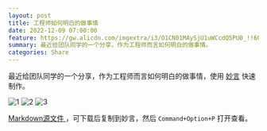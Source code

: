 ```yaml
---
layout: post
title: 工程师如何明白的做事情
date: 2022-12-09 07:00:00
feature: https://gw.alicdn.com/imgextra/i3/O1CN01MAySjU1uWCcdQ5PU0_!!6000000006044-2-tps-2868-2019.png
summary: 最近给团队同学的一个分享，作为工程师而言如何明白的做事情。
categories: Share
---
```


最近给团队同学的一个分享，作为工程师而言如何明白的做事情，使用 <a href="https://github.com/tw93/MiaoYan" target="_blank">妙言</a> 快速制作。

![1](https://cdn.fliggy.com/upic/tug3BZ.jpeg)
![2](https://cdn.fliggy.com/upic/qDgApq.jpeg)
![3](https://cdn.fliggy.com/upic/1TugN3.jpeg)

<a href="../images/pdf/how-to-talk.md" target="_blank"> Markdown源文件 </a>，可下载后复制到妙言，然后 `Command+Option+P` 打开查看。
